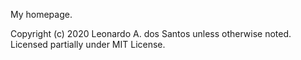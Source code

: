 My homepage.

Copyright (c) 2020 Leonardo A. dos Santos unless otherwise noted. Licensed partially under MIT License.